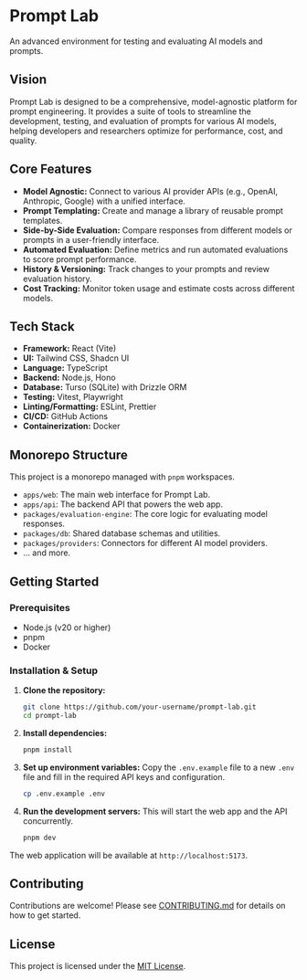 # Prompt Lab

An advanced environment for testing and evaluating AI models and prompts.

## Vision

Prompt Lab is designed to be a comprehensive, model-agnostic platform for prompt engineering. It provides a suite of tools to streamline the development, testing, and evaluation of prompts for various AI models, helping developers and researchers optimize for performance, cost, and quality.

## Core Features

- **Model Agnostic:** Connect to various AI provider APIs (e.g., OpenAI, Anthropic, Google) with a unified interface.
- **Prompt Templating:** Create and manage a library of reusable prompt templates.
- **Side-by-Side Evaluation:** Compare responses from different models or prompts in a user-friendly interface.
- **Automated Evaluation:** Define metrics and run automated evaluations to score prompt performance.
- **History & Versioning:** Track changes to your prompts and review evaluation history.
- **Cost Tracking:** Monitor token usage and estimate costs across different models.

## Tech Stack

- **Framework:** React (Vite)
- **UI:** Tailwind CSS, Shadcn UI
- **Language:** TypeScript
- **Backend:** Node.js, Hono
- **Database:** Turso (SQLite) with Drizzle ORM
- **Testing:** Vitest, Playwright
- **Linting/Formatting:** ESLint, Prettier
- **CI/CD:** GitHub Actions
- **Containerization:** Docker

## Monorepo Structure

This project is a monorepo managed with `pnpm` workspaces.

- `apps/web`: The main web interface for Prompt Lab.
- `apps/api`: The backend API that powers the web app.
- `packages/evaluation-engine`: The core logic for evaluating model responses.
- `packages/db`: Shared database schemas and utilities.
- `packages/providers`: Connectors for different AI model providers.
- ... and more.

## Getting Started

### Prerequisites

- Node.js (v20 or higher)
- pnpm
- Docker

### Installation & Setup

1.  **Clone the repository:**

    ```bash
    git clone https://github.com/your-username/prompt-lab.git
    cd prompt-lab
    ```

2.  **Install dependencies:**

    ```bash
    pnpm install
    ```

3.  **Set up environment variables:**
    Copy the `.env.example` file to a new `.env` file and fill in the required API keys and configuration.

    ```bash
    cp .env.example .env
    ```

4.  **Run the development servers:**
    This will start the web app and the API concurrently.
    ```bash
    pnpm dev
    ```

The web application will be available at `http://localhost:5173`.

## Contributing

Contributions are welcome! Please see [CONTRIBUTING.md](CONTRIBUTING.md) for details on how to get started.

## License

This project is licensed under the [MIT License](LICENSE).
